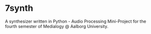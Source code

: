 # 7synth
A synthesizer written in Python - Audio Processing Mini-Project for the fourth semester of Medialogy @ Aalborg University.
